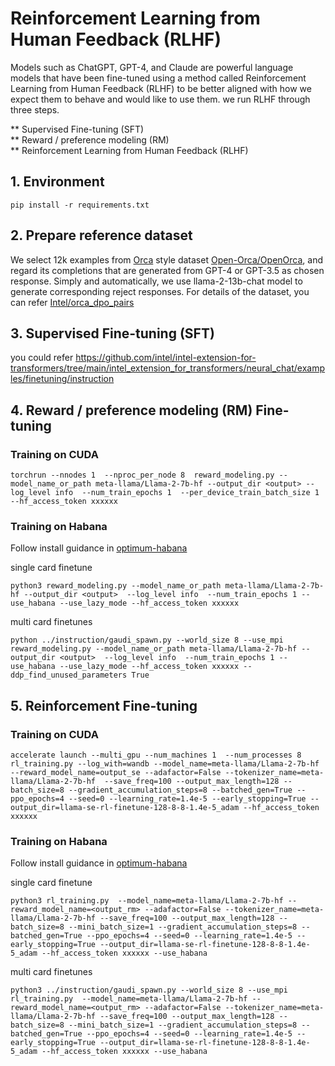Reinforcement Learning from Human Feedback (RLHF)
============

Models such as ChatGPT, GPT-4, and Claude are powerful language models that have been fine-tuned using a method called Reinforcement Learning from Human Feedback (RLHF) to be better aligned with how we expect them to behave and would like to use them. we run RLHF through three steps.

** Supervised Fine-tuning (SFT)  
** Reward / preference modeling (RM)  
** Reinforcement Learning from Human Feedback (RLHF)  

## 1. Environment

```shell
pip install -r requirements.txt
```

## 2. Prepare reference dataset

We select 12k examples from [Orca](https://arxiv.org/abs/2306.02707) style dataset [Open-Orca/OpenOrca](https://huggingface.co/datasets/Open-Orca/OpenOrca), and regard its completions that are generated from GPT-4 or GPT-3.5 as chosen response. Simply and automatically, we use llama-2-13b-chat model to generate corresponding reject responses. For details of the dataset, you can refer [Intel/orca_dpo_pairs](https://huggingface.co/datasets/Intel/orca_dpo_pairs)

## 3. Supervised Fine-tuning (SFT)

you could refer https://github.com/intel/intel-extension-for-transformers/tree/main/intel_extension_for_transformers/neural_chat/examples/finetuning/instruction


## 4. Reward / preference modeling (RM) Fine-tuning

### Training on CUDA

```
torchrun --nnodes 1  --nproc_per_node 8  reward_modeling.py --model_name_or_path meta-llama/Llama-2-7b-hf --output_dir <output> --log_level info  --num_train_epochs 1  --per_device_train_batch_size 1 --hf_access_token xxxxxx
```

### Training on Habana

Follow install guidance in [optimum-habana](https://github.com/huggingface/optimum-habana)

single card finetune
```
python3 reward_modeling.py --model_name_or_path meta-llama/Llama-2-7b-hf --output_dir <output>  --log_level info  --num_train_epochs 1 --use_habana --use_lazy_mode --hf_access_token xxxxxx
```

multi card finetunes
```
python ../instruction/gaudi_spawn.py --world_size 8 --use_mpi reward_modeling.py --model_name_or_path meta-llama/Llama-2-7b-hf --output_dir <output>  --log_level info  --num_train_epochs 1 --use_habana --use_lazy_mode --hf_access_token xxxxxx --ddp_find_unused_parameters True
```

## 5. Reinforcement Fine-tuning

### Training on CUDA
```
accelerate launch --multi_gpu --num_machines 1  --num_processes 8 rl_training.py --log_with=wandb --model_name=meta-llama/Llama-2-7b-hf  --reward_model_name=output_se --adafactor=False --tokenizer_name=meta-llama/Llama-2-7b-hf  --save_freq=100 --output_max_length=128 --batch_size=8 --gradient_accumulation_steps=8 --batched_gen=True --ppo_epochs=4 --seed=0 --learning_rate=1.4e-5 --early_stopping=True --output_dir=llama-se-rl-finetune-128-8-8-1.4e-5_adam --hf_access_token xxxxxx
```

### Training on Habana

Follow install guidance in [optimum-habana](https://github.com/huggingface/optimum-habana)

single card finetune

```
python3 rl_training.py  --model_name=meta-llama/Llama-2-7b-hf --reward_model_name=<output_rm> --adafactor=False --tokenizer_name=meta-llama/Llama-2-7b-hf --save_freq=100 --output_max_length=128 --batch_size=8 --mini_batch_size=1 --gradient_accumulation_steps=8 --batched_gen=True --ppo_epochs=4 --seed=0 --learning_rate=1.4e-5 --early_stopping=True --output_dir=llama-se-rl-finetune-128-8-8-1.4e-5_adam --hf_access_token xxxxxx --use_habana
```

multi card finetunes
```
python3 ../instruction/gaudi_spawn.py --world_size 8 --use_mpi rl_training.py  --model_name=meta-llama/Llama-2-7b-hf --reward_model_name=<output_rm> --adafactor=False --tokenizer_name=meta-llama/Llama-2-7b-hf --save_freq=100 --output_max_length=128 --batch_size=8 --mini_batch_size=1 --gradient_accumulation_steps=8 --batched_gen=True --ppo_epochs=4 --seed=0 --learning_rate=1.4e-5 --early_stopping=True --output_dir=llama-se-rl-finetune-128-8-8-1.4e-5_adam --hf_access_token xxxxxx --use_habana
```
